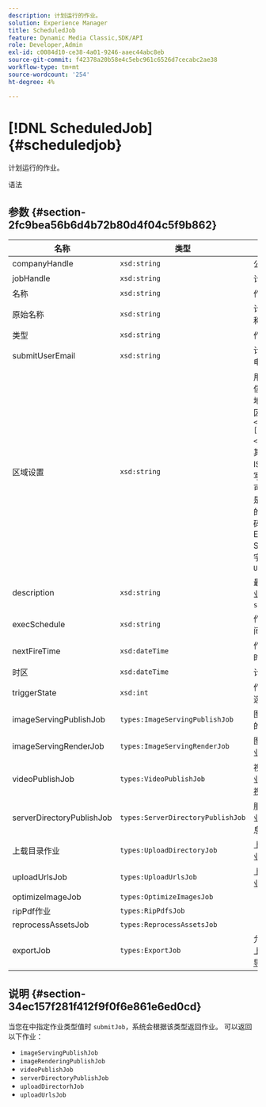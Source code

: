 ```yaml
---
description: 计划运行的作业。
solution: Experience Manager
title: ScheduledJob
feature: Dynamic Media Classic,SDK/API
role: Developer,Admin
exl-id: c0084d10-ce38-4a01-9246-aaec44abc8eb
source-git-commit: f42378a20b58e4c5ebc961c6526d7cecabc2ae38
workflow-type: tm+mt
source-wordcount: '254'
ht-degree: 4%

---
```


# [!DNL ScheduledJob]{#scheduledjob}

计划运行的作业。

语法

## 参数 {#section-2fc9bea56b6d4b72b80d4f04c5f9b862}

| 名称 | 类型 | 说明 |
|---|---|---|
| companyHandle | `xsd:string` | 公司处理。 |
| jobHandle | `xsd:string` | 计划的作业句柄。 |
| 名称 | `xsd:string` | 作业名称. |
| 原始名称 | `xsd:string` | 计划作业的原始名称。 |
| 类型 | `xsd:string` | 作业类型。 |
| submitUserEmail | `xsd:string` | 计划作业的用户的电子邮件地址。 |
| 区域设置 | `xsd:string` | 用于作业日志详细信息和电子邮件本地化的区域设置。 区域设置指定为 `<language_code>[- <country_code>]`，其中语言代码是ISO-639指定的小写双字母代码，而可选国家/地区代码是ISO-3166指定的大写双字母代码。 例如， English (United States)的区域设置字符串将是： `en-US`. |
| description | `xsd:string` | 最初在中指定的作业的描述 `submitJob`. |
| execSchedule | `xsd:string` | 作业计划运行的时间。 |
| nextFireTime | `xsd:dateTime` | 作业触发的日期、时间和时区。 |
| 时区 | `xsd:dateTime` | 计划作业的时区。 |
| triggerState | `xsd:int` | 作业触发器状态的选择。 |
| imageServingPublishJob | `types:ImageServingPublishJob` | 图像服务发布作业的作业详细信息。 |
| imageServingRenderJob | `types:ImageServingRenderJob` | 图像渲染作业的作业详细信息。 |
| videoPublishJob | `types:VideoPublishJob` | 视频发布作业的作业详细信息。 参见 [视频发布作业](https://experienceleague.adobe.com/docs/dynamic-media-developer-resources/image-production-api/data-types/r-scheduled-job.html). |
| serverDirectoryPublishJob | `types:ServerDirectoryPublishJob` | 服务器目录发布作业的作业详细信息。 |
| 上载目录作业 | `types:UploadDirectoryJob` | 上载目录作业的作业详细信息。 |
| uploadUrlsJob | `types:UploadUrlsJob` | 上载URL作业的作业详细信息。 |
| optimizeImageJob | `types:OptimizeImagesJob` |  |
| ripPdf作业 | `types:RipPdfsJob` |  |
| reprocessAssetsJob | `types:ReprocessAssetsJob` |  |
| exportJob | `types:ExportJob` | 允许授权导出以前上载的文件。 参见 [导出作业](https://experienceleague.adobe.com/docs/dynamic-media-developer-resources/image-production-api/data-types/r-scheduled-job.html). |

## 说明 {#section-34ec157f281f412f9f0f6e861e6ed0cd}

当您在中指定作业类型值时 `submitJob`，系统会根据该类型返回作业。 可以返回以下作业：

* `imageServingPublishJob`
* `imageRenderingPublishJob`
* `videoPublishJob`
* `serverDirectoryPublishJob`
* `uploadDirectorhJob`
* `uploadUrlsJob`

